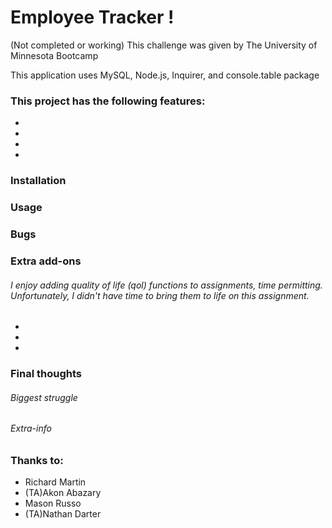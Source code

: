 # Employee Tracker !
(Not completed or working)
This challenge was given by The University of Minnesota Bootcamp 

This application uses MySQL, Node.js, Inquirer, and console.table package

### This project has the following features: 
*  
* 
*  
*  

### Installation

### Usage

### Bugs

### Extra add-ons
###### I enjoy adding quality of life (qol) functions to assignments, time permitting. Unfortunately, I didn't have time to bring them to life on this assignment.
* 
* 
* 

### Final thoughts
 

###### Biggest struggle 


###### Extra-info




### Thanks to:
* Richard Martin
* (TA)Akon Abazary
* Mason Russo
* (TA)Nathan Darter
